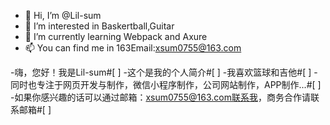 - 👋 Hi, I’m @Lil-sum
- 👀 I’m interested in Baskertball,Guitar
- 🌱 I’m currently learning Webpack and Axure
- 📫 You can find me in 163Email:xsum0755@163.com

-嗨，您好！我是Lil-sum#[ ]
-这个是我的个人简介#[ ]
-我喜欢篮球和吉他#[ ]
-同时也专注于网页开发与制作，微信小程序制作，公司网站制作，APP制作...#[ ]
-如果你感兴趣的话可以通过邮箱：xsum0755@163.com联系我，商务合作请联系邮箱#[ ]
